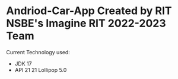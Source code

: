 # Andriod-Car-App Created by RIT NSBE's  Imagine RIT  2022-2023 Team

Current Technology used:
  - JDK 17
  - API 21 21 Lollipop 5.0